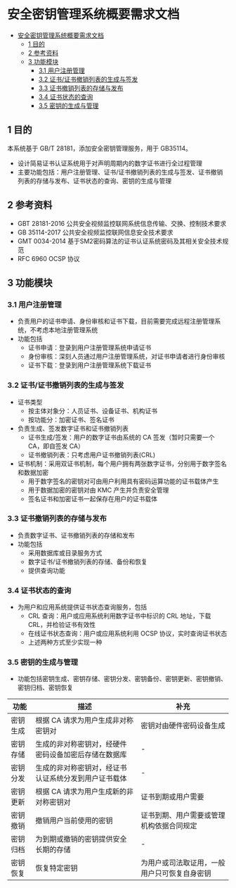 # 安全密钥管理系统概要需求文档

- [安全密钥管理系统概要需求文档](#%E5%AE%89%E5%85%A8%E5%AF%86%E9%92%A5%E7%AE%A1%E7%90%86%E7%B3%BB%E7%BB%9F%E6%A6%82%E8%A6%81%E9%9C%80%E6%B1%82%E6%96%87%E6%A1%A3)
  - [1 目的](#1-%E7%9B%AE%E7%9A%84)
  - [2 参考资料](#2-%E5%8F%82%E8%80%83%E8%B5%84%E6%96%99)
  - [3 功能模块](#3-%E5%8A%9F%E8%83%BD%E6%A8%A1%E5%9D%97)
    - [3.1 用户注册管理](#31-%E7%94%A8%E6%88%B7%E6%B3%A8%E5%86%8C%E7%AE%A1%E7%90%86)
    - [3.2 证书/证书撤销列表的生成与签发](#32-%E8%AF%81%E4%B9%A6%E8%AF%81%E4%B9%A6%E6%92%A4%E9%94%80%E5%88%97%E8%A1%A8%E7%9A%84%E7%94%9F%E6%88%90%E4%B8%8E%E7%AD%BE%E5%8F%91)
    - [3.3 证书撤销列表的存储与发布](#33-%E8%AF%81%E4%B9%A6%E6%92%A4%E9%94%80%E5%88%97%E8%A1%A8%E7%9A%84%E5%AD%98%E5%82%A8%E4%B8%8E%E5%8F%91%E5%B8%83)
    - [3.4 证书状态的查询](#34-%E8%AF%81%E4%B9%A6%E7%8A%B6%E6%80%81%E7%9A%84%E6%9F%A5%E8%AF%A2)
    - [3.5 密钥的生成与管理](#35-%E5%AF%86%E9%92%A5%E7%9A%84%E7%94%9F%E6%88%90%E4%B8%8E%E7%AE%A1%E7%90%86)

## 1 目的

本系统基于 GB/T 28181，添加安全密钥管理服务，用于 GB35114。

- 设计简易证书认证系统用于对声明周期内的数字证书进行全过程管理
- 主要功能包括：用户注册管理、证书/证书撤销列表的生成与签发、证书撤销列表的存储与发布、证书状态的查询、密钥的生成与管理

## 2 参考资料

- GBT 28181-2016 公共安全视频监控联网系统信息传输、交换、控制技术要求
- GB 35114-2017 公共安全视频监控联网信息安全技术要求
- GMT 0034-2014 基于SM2密码算法的证书认证系统密码及其相关安全技术规范
- RFC 6960 OCSP 协议

## 3 功能模块

### 3.1 用户注册管理

- 负责用户的证书申请、身份审核和证书下载，目前需要完成远程注册管理系统，不考虑本地注册管理系统
- 功能包括
  - 证书申请：登录到用户注册管理系统申请证书
  - 身份审核：深刻人员通过用户注册管理系统，对证书申请者进行身份审核
  - 证书下载：登录到用户注册管理系统下载证书

### 3.2 证书/证书撤销列表的生成与签发

- 证书类型
  - 按主体对象分：人员证书、设备证书、机构证书
  - 按功能分：加密证书、签名证书
- 负责生成、签发数字证书和证书撤销列表
  - 证书生成/签发：用户的数字证书由系统的 CA 签发（暂时只需要一个 CA，即自签发 CA）
  - 证书撤销列表：只考虑用户证书撤销列表(CRL)
- 证书机制：采用双证书机制，每个用户拥有两张数字证书，分别用于数字签名和数据加密
  - 用于数字签名的密钥对可由用户利用具有密码运算功能的证书载体产生
  - 用于数据加密的密钥对由 KMC 产生并负责安全管理
  - 签名证书和加密证书一起保存在用户的证书载体

### 3.3 证书撤销列表的存储与发布

- 负责数字证书、证书撤销列表的存储和发布
- 功能包括
  - 采用数据库或目录服务方式
  - 数字证书/证书撤销列表的存储、备份和恢复
  - 提供查询功能

### 3.4 证书状态的查询

- 为用户和应用系统提供证书状态查询服务，包括
  - CRL 查询：用户或应用系统利用数字证书中标识的 CRL 地址，下载 CRL，并检验证书有效性
  - 在线证书状态查询：用户或应用系统利用 OCSP 协议，实时查询证书状态
  - 上述两种方式至少实现一种

### 3.5 密钥的生成与管理

- 功能包括密钥生成、密钥存储、密钥分发、密钥备份、密钥更新、密钥撤销、密钥归档、密钥恢复

| 功能 | 描述 | 补充 |
| --- | --- | --- |
| 密钥生成 | 根据 CA 请求为用户生成非对称密钥对 | 密钥对由硬件密码设备生成 |
| 密钥存储 | 生成的非对称密钥对，经硬件密码设备加密后存储在数据库 | - |
| 密钥分发 | 生成的非对称密钥对，经证书认证系统分发到用户证书载体 | - |
| 密钥更新 | 根据 CA 请求为用户生成新的非对称密钥对 | 证书到期或用户需要 |
| 密钥撤销 | 撤销用户当前使用的密钥 | 证书到期、用户需要或管理机构依据合同规定 |
| 密钥归档 | 为到期或撤销的密钥提供安全长期的存储 | - |
| 密钥恢复 | 恢复特定密钥 | 为用户或司法取证用，一般用户只可恢复自身密钥 |